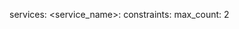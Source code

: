 <!-- layout:code post: scaling_docker-services -->


services:
    &#60;service_name&#62;:
        constraints:
            max_count: 2
